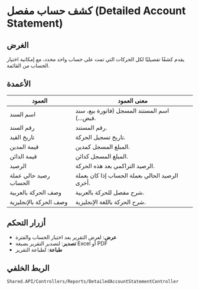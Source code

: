 # كشف حساب مفصل (Detailed Account Statement)

## الغرض
يقدم كشفًا تفصيليًا لكل الحركات التي تمت على حساب واحد محدد، مع إمكانية اختيار الحساب من القائمة.

## الأعمدة

| العمود | معنى العمود |
|--------|-------------|
| اسم السند | اسم المستند المسجل (فاتورة بيع، سند قبض...). |
| رقم السند | رقم المستند. |
| تاريخ القيد | تاريخ تسجيل الحركة. |
| قيمة المدين | المبلغ المسجل كمدين. |
| قيمة الدائن | المبلغ المسجل كدائن. |
| الرصيد | الرصيد التراكمي بعد هذه الحركة. |
| رصيد حالي عملة الحساب | الرصيد الحالي بعملة الحساب إذا كان بعملة أخرى. |
| وصف الحركة بالعربية | شرح مفصل للحركة بالعربية. |
| وصف الحركة بالإنجليزية | شرح الحركة باللغة الإنجليزية. |

## أزرار التحكم
- **عرض**: لعرض التقرير بعد اختيار الحساب والفترة
- **تصدير**: لتصدير التقرير بصيغة Excel أو PDF
- **طباعة**: لطباعة التقرير

## الربط الخلفي
`Shared.API/Controllers/Reports/DetailedAccountStatementController`

